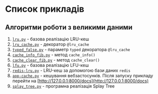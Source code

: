 # Список прикладів

## Алгоритми роботи з великими даними

1. [`lru.py`](/Chapter_07/lru.py) - базова реалізацію LRU-кеш
2. [`lru_cache.py`](/Chapter_07/lru_cache.py) - декоратор `@lru_cache`
3. [`typed_false.py`](/Chapter_07/typed_false.py) - параметр `typed` декоратора `@lru_cache`
4. [`cache_info_fib.py`](/Chapter_07/cache_info_fib.py) - метод `cache_info()`
5. [`cache_clear_fib.py`](/Chapter_07/cache_clear_fib.py) - метод `cache_clear()`
6. [`lfu.py`](/Chapter_07/lfu.py) - базова реалізацію LFU-кеш
7. [`redis-lru.py`](/Chapter_07/redis-lru.py) - LRU-кеш за допомогою бази даних `redis`
8. [`app-cache.py`](/Chapter_07/app-cache.py) - кешування вебзастосунків. Після запуску прикладу перейти на [http://127.0.0.1:8000/docs](http://127.0.0.1:8000/docs)
9. [`splay_tree.py`](/Chapter_07/splay_tree.py) - програмна реалізація Splay Tree
